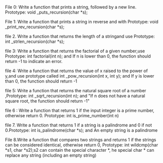 File 0: Write a function that prints a string, followed by a new line.
Prototype: void _puts_recursion(char *s);

File 1: Write a function that prints a string in reverse and with Prototype: void _print_rev_recursion(char *s);

file 2. Write a function that returns the length of a stringand use Prototype: int _strlen_recursion(char *s);

file 3: Write a function that returns the factorial of a given number,use Prototype: int factorial(int n); and If n is lower than 0, the function should return -1 to indicate an error.

file 4: Write a function that returns the value of x raised to the power of y,and use prototype called int _pow_recursion(int x, int y); and If y is lower than 0, the function should return -1

file 5: Write a function that returns the natural square root of a number ,Prototype: int _sqrt_recursion(int n); and "If n does not have a natural square root, the function should return -1"

file 6 : Write a function that returns 1 if the input integer is a prime number, otherwise return 0.
Prototype: int is_prime_number(int n)

file 7. Write a function that returns 1 if a string is a palindrome and 0 if not 0.Prototype: int is_palindrome(char *s); and An empty string is a palindrome

File 8.Write a function that compares two strings and returns 1 if the strings can be considered identical, otherwise return 0, Prototype: int wildcmp(char *s1, char *s2);s2 can contain the special character *, he special char * can replace any string (including an empty string)
